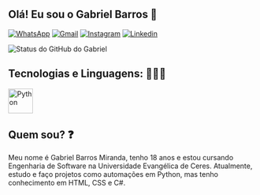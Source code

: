 ## Olá! Eu sou o Gabriel Barros 👋
[![WhatsApp](https://img.shields.io/badge/WhatsApp-25D366?style=for-the-badge&logo=whatsapp&logoColor=white)](https://wa.me/qr/NLTYWHJTWJS3I1)
[![Gmail](https://img.shields.io/badge/Gmail-D14836?style=for-the-badge&logo=gmail&logoColor=white)](mailto:barrosmirandagabriel@gmail.com)
[![Instagram](https://img.shields.io/badge/Instagram-E4405F?style=for-the-badge&logo=instagram&logoColor=white)](https://www.instagram.com/gabrielbarros.0_0?igsh=MW0wdGFuYjRzcTc3dA==)
[![Linkedin](https://img.shields.io/badge/LinkedIn-0077B5?style=for-the-badge&logo=linkedin&logoColor=white)]((https://www.linkedin.com/in/gabriel-barros-miranda-008119352?utm_source=share&utm_campaign=share_via&utm_content=profile&utm_medium=android_app))

![Status do GitHub do Gabriel](https://github-readme-stats.vercel.app/api?username=Drevolo&show_icons=true&theme=merko)

## Tecnologias e Linguagens: 👨🏽‍💻

<img
    allign="left"
    alt="Python"
    title="Python"
    width="50px"
    style="padding-right: 10px;"
    src="https://cdn.jsdelivr.net/gh/devicons/devicon@latest/icons/python/python-original.svg"
/> <br>
## Quem sou? ❓

Meu nome é Gabriel Barros Miranda, tenho 18 anos e estou cursando Engenharia de Software na Universidade Evangélica de Ceres. Atualmente, estudo e faço projetos como automações em Python, mas tenho conhecimento em HTML, CSS e C#.
